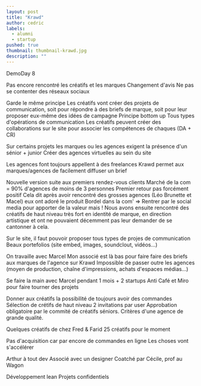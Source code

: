 ```yaml
---
layout: post
title: "Krawd"
author: cedric
labels:
  - alumni
  - startup
pushed: true
thumbnail: thumbnail-krawd.jpg
description: ""
---
```


DemoDay 8

Pas encore rencontré les créatifs et les marques
Changement d'avis
Ne pas se contenter des réseaux sociaux

Garde le même principe
Les créatifs vont créer des projets de communication, soit pour répondre à des briefs de marque, soit pour leur proposer eux-même des idées de campagne
Principe bottom up
Tous types d'opérations de communication
Les créatifs peuvent créer des collaborations sur le site pour associer les compétences de chaques (DA + CR)

Sur certains projets les marques ou les agences exigent la présence d'un sénior + junior
Créer des agences virtuelles au sein du site

Les agences font toujours appellent à des freelances
Krawd permet aux marques/agences de facilement diffuser un brief

Nouvelle version suite aux premiers rendez-vous clients
Marché de la com = 90% d'agences de moins de 3 personnes
Premier retour pas forcément positif
Cela dit après avoir rencontré des grosses agences (Léo Brunette et Macel) eux ont adoré le produit
Bordel dans la com' => Rentrer par le social media pour apporter de la valeur mais !
Nous avons ensuite rencontré des créatifs de haut niveau très fort en identité de marque, en direction artistique et ont ne pouvaient décemment pas leur demander de se cantonner à cela.

Sur le site, il faut pouvoir proposer tous types de projes de communication
Beaux portefolios (site embed, images, soundclout, vidéos...)

On travaille avec Marcel
Mon associé est là bas pour faire faire des briefs aux marques de l'agence sur Krawd
Impossible de passer outre les agences (moyen de production, chaîne d'impressions, achats d'espaces médias...)

Se faire la main avec Marcel pendant 1 mois + 2 startups Anti Café et Miro pour faire tourner des projets

Donner aux créatifs la possibilité de toujours avoir des commandes
Sélection de crétifs de haut niveau
2 invitations par user
Approbation obligatoire par le commité de créatifs séniors.
Critères d'une agence de grande qualité.

Quelques créatifs de chez Fred & Farid
25 créatifs pour le moment

Pas d'acquisition car par encore de commandes en ligne
Les choses vont s'accélérer

Arthur à tout dev
Associé avec un designer
Coatché par Cécile, prof au Wagon

Développement lean
Projets confidentiels
















